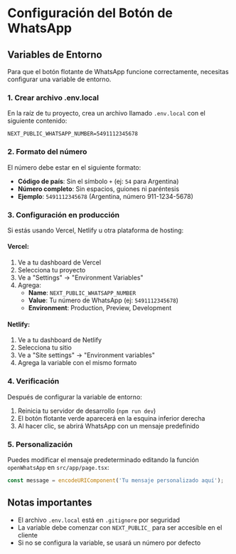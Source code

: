 # Configuración del Botón de WhatsApp

## Variables de Entorno

Para que el botón flotante de WhatsApp funcione correctamente, necesitas configurar una variable de entorno.

### 1. Crear archivo .env.local

En la raíz de tu proyecto, crea un archivo llamado `.env.local` con el siguiente contenido:

```env
NEXT_PUBLIC_WHATSAPP_NUMBER=5491112345678
```

### 2. Formato del número

El número debe estar en el siguiente formato:

- **Código de país**: Sin el símbolo `+` (ej: `54` para Argentina)
- **Número completo**: Sin espacios, guiones ni paréntesis
- **Ejemplo**: `5491112345678` (Argentina, número 911-1234-5678)

### 3. Configuración en producción

Si estás usando Vercel, Netlify u otra plataforma de hosting:

#### Vercel:

1. Ve a tu dashboard de Vercel
2. Selecciona tu proyecto
3. Ve a "Settings" → "Environment Variables"
4. Agrega:
   - **Name**: `NEXT_PUBLIC_WHATSAPP_NUMBER`
   - **Value**: Tu número de WhatsApp (ej: `5491112345678`)
   - **Environment**: Production, Preview, Development

#### Netlify:

1. Ve a tu dashboard de Netlify
2. Selecciona tu sitio
3. Ve a "Site settings" → "Environment variables"
4. Agrega la variable con el mismo formato

### 4. Verificación

Después de configurar la variable de entorno:

1. Reinicia tu servidor de desarrollo (`npm run dev`)
2. El botón flotante verde aparecerá en la esquina inferior derecha
3. Al hacer clic, se abrirá WhatsApp con un mensaje predefinido

### 5. Personalización

Puedes modificar el mensaje predeterminado editando la función `openWhatsApp` en `src/app/page.tsx`:

```typescript
const message = encodeURIComponent('Tu mensaje personalizado aquí');
```

## Notas importantes

- El archivo `.env.local` está en `.gitignore` por seguridad
- La variable debe comenzar con `NEXT_PUBLIC_` para ser accesible en el cliente
- Si no se configura la variable, se usará un número por defecto
